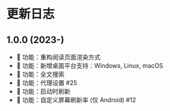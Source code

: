 # 更新日志

## 1.0.0 (2023-)

- 🚀 功能：重构阅读页面渲染方式
- 🚀 功能：新增桌面平台支持：Windows, Linux, macOS
- 🚀 功能：全文搜索
- 🚀 功能：代理设置 #25
- 🚀 功能：启动时刷新
- 🚀 功能：自定义屏幕刷新率 (仅 Android) #12
